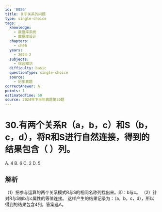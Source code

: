 ```yaml
---
id: '0026'
title: 关于关系的问题
type: single-choice
tags:
  knowledge:
    - 数据库系统
    - 数据库设计
  chapters:
    - ch06
  years:
    - 2024-2
  subjects:
    - 综合知识
  difficulty: basic
  questionType: single-choice
  source:
    - 历年真题
correctAnswer: A
points: 1
estimatedTime: 60
source: 2024年下半年真题第30题
---
```

# 30.有两个关系R（a，b，c）和S（b，c，d），将R和S进行自然连接，得到的结果包含（ ）列。

A. 4
B. 6
C. 2
D. 5

## 解析

（1）把参与运算的两个关系模式R与S的相同名称列找出来。即：b与c。
（2）针对R与S做b与c属性的等值连接。
这样产生的结果记录为：（a，b，c，d），所以得到的结果包含4列，答案选A。
